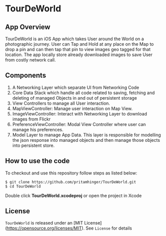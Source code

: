 # TourDeWorld

## App Overview
TourDeWorld is an iOS App which takes User around the World on a photographic journey. 
User can Tap and Hold at any place on the Map to drop a pin and can then tap that pin to view images geo tagged for that location.
The app locally store already downloaded images to save User from costly network call. 

## Components

1. A Networking Layer which separate UI from Networking Code
2. Core Data Stack which handle all code related to saving, fetching and deleting of managed Objects in and out of persistent storage
3. View Controllers to manage all User interaction.
  1. MapViewController: Manage user interaction on Map View.
  2. ImageViewController: Interact with Networking Layer to download images from Flickr
  3. PreferenceViewController: Modal View Controller where user can manage his preferences.
4. Model Layer to manage App Data. This layer is responsible for modelling the json response into managed objects and then manage those objects into persistent store.

## How to use the code

To checkout and use this repository follow steps as listed below:
```
$ git clone https://github.com/pritamhinger/TourDeWorld.git
$ cd TourDeWorld
```

Double click **TourDeWorld.xcodeproj** or open the project in Xcode

## License

`TourDeWorld` is released under an [MIT License] (https://opensource.org/licenses/MIT). See `License` for details
